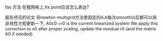 fas 方法  在粗网格上,fix point应该怎么表达?

振东师兄的论文  将newton-multigrid方法里固定的A,b每次smooth以后都可以用非线性方程更新一下,
A0c0 =r0 is the current linearized system
We apply this correction to x0 after proper scaling, update the residual r0 (and the matrix A0 if needed)